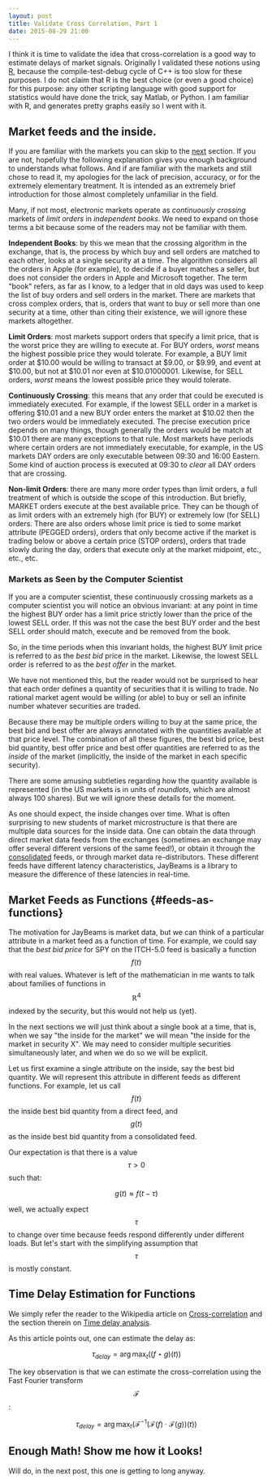 ```yaml
---
layout: post
title: Validate Cross Correlation, Part 1
date: 2015-08-29 21:00
---
```


I think it is time to validate the idea that cross-correlation is a
good way to estimate delays of market signals.
Originally I validated these notions using
[R](https://www.r-project.org),
because the compile-test-debug cycle of C++ is too slow for these
purposes.
I do not claim that R is the best choice (or even a good choice) for
this purpose: any other scripting language with good support for
statistics would have done the trick, say Matlab, or Python.
I am familiar with R, and generates pretty graphs easily so I went
with it.

## Market feeds and the inside.

If you are familiar with the markets you can skip to the
[next](#feeds-as-functions) section.
If you are not, hopefully the following explanation gives
you enough background to understands what follows.
And if are familiar with the markets and still chose to read it,
my apologies for the lack of precision, accuracy, or for the extremely
elementary treatment.  It is intended as an extremely brief
introduction for those almost completely unfamiliar in the field.

Many, if not most, electronic markets operate as *continuously
crossing* markets of *limit orders* in *independent books*.
We need to expand on those terms a bit because some of the readers may
not be familiar with them.

**Independent Books**: by this we mean that the crossing algorithm in
the exchange, that is, the process by which buy and sell orders are
matched to each other, looks at a single security at a time.
The algorithm considers all the orders in Apple (for example), to
decide if a buyer matches a seller, but does not consider the orders
in Apple and Microsoft together.
The term "book" refers, as far as I know, to a ledger that in old days
was used to keep the list of buy orders and sell orders in the market.
There are markets that cross complex orders, that is, orders that want
to buy or sell more than one security at a time, other than citing
their existence, we will ignore these markets altogether.

**Limit Orders**: most markets support orders that specify a limit
price, that is the worst price they are willing to execute at.
For BUY orders, *worst* means the highest possible price they would
tolerate.  For example, a BUY limit order at $10.00 would be willing
to transact at $9.00, or $9.99, and event at $10.00, but not at $10.01
nor even at $10.01000001.
Likewise, for SELL orders, *worst* means the lowest possible price
they would tolerate.

**Continuously Crossing**: this means that any order that could be
executed is immediately executed.  For example, if the lowest SELL
order in a market is offering $10.01 and a new BUY order enters the
market at $10.02 then the two orders would be immediately executed.
The precise execution price depends on many things, though generally
the orders would be match at $10.01 there are many exceptions to that
rule.
Most markets have periods where certain orders are not
immediately executable, for example, in the US markets DAY orders are
only executable between 09:30 and 16:00 Eastern.
Some kind of auction process is executed at 09:30 to *clear* all DAY
orders that are crossing.

**Non-limit Orders**: there are many more order types than limit
orders, a full treatment of which is outside the scope of this
introduction.  But briefly, MARKET orders execute at the best
available price.  They can be though of as limit orders with an
extremely high (for BUY) or extremely low (for SELL) orders.
There are also orders whose limit price is tied to some market
attribute (PEGGED orders),
orders that only become active if the market is trading below or
above a certain price (STOP orders),
orders that trade slowly during the day, orders that execute only at
the market midpoint, etc., etc., etc.

### Markets as Seen by the Computer Scientist

If you are a computer scientist, these continuously crossing markets
as a computer scientist you will notice an obvious invariant:
at any point in time
the highest BUY order has a limit price strictly lower than the price
of the lowest SELL order.
If this was not the case the best BUY order and the best SELL order
should match, execute and be removed from the book.

So, in the time periods when this invariant holds, the highest BUY
limit price is referred to as the *best bid* price in the market.
Likewise, the lowest SELL order is referred to as the *best offer*
in the market.

We have not mentioned this, but the reader would not be surprised to
hear that each order defines a quantity of securities that it is
willing to trade.  No rational market agent would be willing (or able)
to buy or sell an infinite number whatever securities are traded.

Because there may be multiple orders willing to buy at the same price,
the best bid and best offer are always annotated with the quantities
available at that price level.  The combination of all these figures,
the best bid price, best bid quantity, best offer price and best offer
quantities are referred to as the *inside* of the market (implicitly,
the inside of the market in each specific security).

There are some amusing subtleties regarding how the quantity available
is represented (in the US markets is in units of *roundlots*, which
are almost always 100 shares).  But we will ignore these details for
the moment.

As one should expect, the inside changes over time.  What is often
surprising to new students of market microstructure is that there are
multiple data sources for the inside data.
One can obtain the data through direct market data feeds from the
exchanges (sometimes an exchange may offer several different versions
of the same feed!),
or obtain it through the
[consolidated](https://en.wikipedia.org/wiki/National_market_system_plan)
feeds,
or through market data re-distributors.
These different feeds have different latency characteristics, JayBeams
is a library to measure the difference of these latencies in real-time.

## Market Feeds as Functions {#feeds-as-functions}

The motivation for JayBeams is market data, but we can think of a
particular attribute in a market feed as a function of time.
For example, we could say that the *best bid price* for SPY on the
ITCH-5.0 feed is basically a function $$f(t)$$ with real values.
Whatever is left of the mathematician in me wants to talk about
families of functions in $$\mathbb{R}^4$$ indexed by the security, but
this would not help us (yet).

In the next sections we will just think about a single book at a time,
that is, when we say "the inside for the market" we will mean "the
inside for the market in security X".
We may need to consider multiple securities simultaneously later, and
when we do so we will be explicit.

Let us first examine a single attribute on the inside, say the best
bid quantity.  We will represent this attribute in different feeds as
different functions.
For example, let us call $$f(t)$$ the inside best bid quantity from a
direct feed, and $$g(t)$$ as the inside best bid quantity from a
consolidated feed.

Our expectation is that there is a value $$\tau > 0$$ such that:

$$g(t) \approx f(t - \tau)$$

well, we actually expect $$\tau$$ to change over time because feeds
respond differently under different loads.  But let's start with the
simplifying assumption that $$\tau$$ is mostly constant.

## Time Delay Estimation for Functions

We simply refer the reader to the Wikipedia article on
[Cross-correlation](https://en.wikipedia.org/wiki/Cross-correlation)
and the section therein on
[Time delay analysis](https://en.wikipedia.org/wiki/Cross-correlation#Time_delay_analysis).

As this article points out, one can estimate the delay as:

$$\tau_{delay} = \arg \max_{t}(({f} \star {g})(t))$$

The key observation is that we can estimate the cross-correlation
using the Fast Fourier transform $$\mathcal{F}$$:

$$\tau_{delay} = \arg \max_{t}(
    \mathcal{F}^{-1}({\mathcal{F}(f)} \cdot {\mathcal{F}(g)})(t))$$

## Enough Math! Show me how it Looks!

Will do, in the next post, this one is getting to long anyway.





